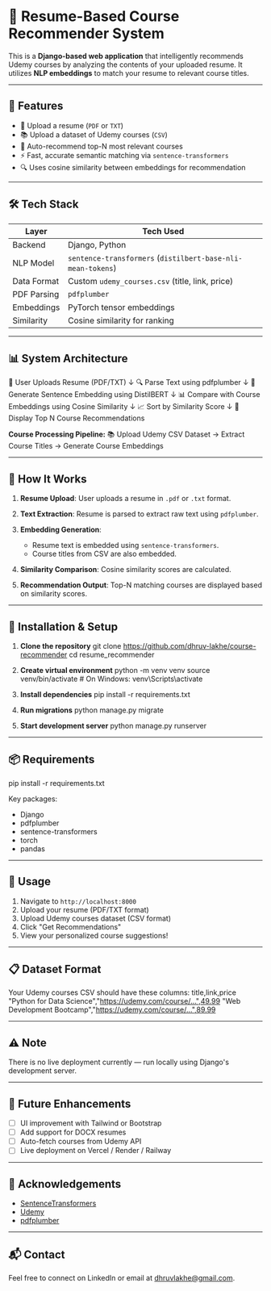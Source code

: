 # 🧠 Resume-Based Course Recommender System

This is a **Django-based web application** that intelligently recommends Udemy courses by analyzing the contents of your uploaded resume. It utilizes **NLP embeddings** to match your resume to relevant course titles.

---

## 🚀 Features

- 📄 Upload a resume (`PDF` or `TXT`)
- 📚 Upload a dataset of Udemy courses (`CSV`)
- 🤖 Auto-recommend top-N most relevant courses
- ⚡ Fast, accurate semantic matching via `sentence-transformers`
- 🔍 Uses cosine similarity between embeddings for recommendation

---

## 🛠️ Tech Stack

| Layer        | Tech Used                                     |
|--------------|-----------------------------------------------|
| Backend      | Django, Python                                |
| NLP Model    | `sentence-transformers` (`distilbert-base-nli-mean-tokens`) |
| Data Format  | Custom `udemy_courses.csv` (title, link, price) |
| PDF Parsing  | `pdfplumber`                                  |
| Embeddings   | PyTorch tensor embeddings                     |
| Similarity   | Cosine similarity for ranking                 |

---


## 📊 System Architecture


📄 User Uploads Resume (PDF/TXT)
        ↓
🔍 Parse Text using pdfplumber
        ↓
🧠 Generate Sentence Embedding using DistilBERT
        ↓
📊 Compare with Course Embeddings using Cosine Similarity
        ↓
📈 Sort by Similarity Score
        ↓
🎯 Display Top N Course Recommendations

**Course Processing Pipeline:**
📚 Upload Udemy CSV Dataset → Extract Course Titles → Generate Course Embeddings


---

## 🧪 How It Works

1. **Resume Upload**: User uploads a resume in `.pdf` or `.txt` format.

2. **Text Extraction**: Resume is parsed to extract raw text using `pdfplumber`.

3. **Embedding Generation**:
   - Resume text is embedded using `sentence-transformers`.
   - Course titles from CSV are also embedded.

4. **Similarity Comparison**: Cosine similarity scores are calculated.

5. **Recommendation Output**: Top-N matching courses are displayed based on similarity scores.

---

## 🔧 Installation & Setup

1. **Clone the repository**
git clone https://github.com/dhruv-lakhe/course-recommender
cd resume_recommender

2. **Create virtual environment**
python -m venv venv
source venv/bin/activate  # On Windows: venv\Scripts\activate

3. **Install dependencies**
pip install -r requirements.txt

4. **Run migrations**
python manage.py migrate

5. **Start development server**
python manage.py runserver

---

## 📦 Requirements

pip install -r requirements.txt

Key packages:
- Django
- pdfplumber
- sentence-transformers
- torch
- pandas

---

## 📖 Usage

1. Navigate to `http://localhost:8000`
2. Upload your resume (PDF/TXT format)
3. Upload Udemy courses dataset (CSV format)
4. Click "Get Recommendations"
5. View your personalized course suggestions!

---

## 📋 Dataset Format

Your Udemy courses CSV should have these columns:
title,link,price
"Python for Data Science","https://udemy.com/course/...",49.99
"Web Development Bootcamp","https://udemy.com/course/...",89.99

---

## ⚠️ Note

There is no live deployment currently — run locally using Django's development server.

---

## 🧠 Future Enhancements

- [ ] UI improvement with Tailwind or Bootstrap
- [ ] Add support for DOCX resumes
- [ ] Auto-fetch courses from Udemy API
- [ ] Live deployment on Vercel / Render / Railway

---

## 🤝 Acknowledgements

- [SentenceTransformers](https://www.sbert.net/)
- [Udemy](https://www.udemy.com/)
- [pdfplumber](https://github.com/jsvine/pdfplumber)

---

## 📬 Contact

Feel free to connect on LinkedIn or email at dhruvlakhe@gmail.com.
